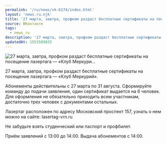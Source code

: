 ```yaml
---
permalink: '/ru/news/vk-6174/index.html'
layout: 'news.ru.njk'
title: '27 марта, завтра, профком раздаст бесплатные сертификаты на посещение лазертага — «Клуб Меркури'
source: ВКонтакте
tags:
  - news_ru
description: '27 марта, завтра, профком раздаст бесплатные сертификаты на посещение лазертага — «Клуб Меркури…'
updatedAt: 1553589835
---
```

![27 марта, завтра, профком раздаст бесплатные сертификаты на посещение лазертага — «Клуб Меркури…](https://sun9-40.userapi.com/impf/c846019/v846019304/1ca7a1/KO-hZePxy_4.jpg?size=1280x853&quality=96&proxy=1&sign=c7a3321caaa73a56b976d9530f960201&c_uniq_tag=Zi6OYZvO6rhYoUm0LxbfWi7e6T9ZseLfVmuvotF4hPI&type=album)

27 марта, завтра, профком раздаст бесплатные сертификаты на посещение лазертага — «Клуб Меркурий».

Абонементы действительны с 27 марта по 31 августа. Сформируйте команду до подачи заявления, один сертификат выдается на 6 человек. Для оформления не обязательно приходить всем участникам, достаточно трех человек с документами остальных.

Лазертаг расположен по адресу Московский проспект 157, узнать о нем можно на сайте: lasertag-vrn.ru

Не забудьте взять студенческий или паспорт и профбилет.

Приём заявлений с 13:00 до 14:00.
Выдача абонементов с 14:00.
